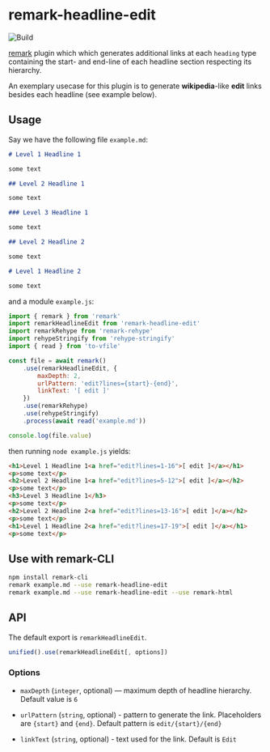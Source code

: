 # remark-headline-edit

![Build][build-badge]

[remark][remark] plugin which which generates additional links at each `heading` type containing the start- and end-line of each headline section respecting its hierarchy.

An exemplary usecase for this plugin is to generate **wikipedia**-like **edit** links besides each headline (see example below).

## Usage

Say we have the following file `example.md`:

```markdown
# Level 1 Headline 1

some text

## Level 2 Headline 1

some text

### Level 3 Headline 1

some text

## Level 2 Headline 2

some text

# Level 1 Headline 2

some text
```

and a module `example.js`:

```js
import { remark } from 'remark'
import remarkHeadlineEdit from 'remark-headline-edit'
import remarkRehype from 'remark-rehype'
import rehypeStringify from 'rehype-stringify'
import { read } from 'to-vfile'

const file = await remark()
    .use(remarkHeadlineEdit, {
        maxDepth: 2, 
        urlPattern: 'edit?lines={start}-{end}', 
        linkText: '[ edit ]'
    })
    .use(remarkRehype)
    .use(rehypeStringify)
    .process(await read('example.md'))

console.log(file.value)
```

then running `node example.js` yields:

```html
<h1>Level 1 Headline 1<a href="edit?lines=1-16">[ edit ]</a></h1>
<p>some text</p>
<h2>Level 2 Headline 1<a href="edit?lines=5-12">[ edit ]</a></h2>
<p>some text</p>
<h3>Level 3 Headline 1</h3>
<p>some text</p>
<h2>Level 2 Headline 2<a href="edit?lines=13-16">[ edit ]</a></h2>
<p>some text</p>
<h1>Level 1 Headline 2<a href="edit?lines=17-19">[ edit ]</a></h1>
<p>some text</p>
```

## Use with remark-CLI

```bash
npm install remark-cli
remark example.md --use remark-headline-edit
remark example.md --use remark-headline-edit --use remark-html
```

## API

The default export is `remarkHeadlineEdit`.

```js
unified().use(remarkHeadlineEdit[, options])
```

### Options

* `maxDepth` (`integer`, optional) — maximum depth of headline hierarchy. Default value is `6`

* `urlPattern` (`string`, optional) - pattern to generate the link. Placeholders are `{start}` and `{end}`. Default pattern is `edit/{start}/{end}`

* `linkText` (`string`, optional) - text used for the link. Default is `Edit`


[remark]: https://github.com/remarkjs/remark
[build-badge]: https://github.com/thomd/remark-headline-edit/workflows/plugin-test/badge.svg
